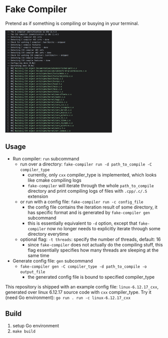 # Fake Compiler

Pretend as if something is compiling or busying in your terminal.

<img src="assets/image.png" alt="alt text" style="zoom: 33%;" />


## Usage
- Run compiler: `run` subcommand
  - run over a directory: `fake-compiler run -d path_to_compile -C compiler_type ` 
    - currently, only `cxx` compiler_type is implemented, which looks like cmake compiling logs
    - `fake-compiler` will iterate through the whole `path_to_compile` directory and print compiling logs of files with `.cpp/.c/.S` extension
  - or run with a config file: `fake-compiler run -c config_file`
    - the config file contains the iteration result of some directory, it has specific format and is generated by `fake-compiler gen` subcommand
    - this is essentially equivalent to `-d` option, except that `fake-compiler` now no longer needs to explicitly iterate through some directory everytime
  - optional flag: `-t threads`: specify the number of threads, default: 16
    - since `fake-compiler` does not actually do the compiling stuff, this flag essentially specifies how many threads are sleeping at the same time
- Generate config file: `gen` subcommand
  - `fake-compiler gen -C compiler_type -d path_to_compile -o output_file`
    - the generated config file is bound to specified compiler_type

This repository is shipped with an example config file: `linux-6.12.17_cxx`, generated over linux 6.12.17 source code with `cxx` compiler_type. Try it (need Go environment): `go run . run -c linux-6.12.17_cxx`

## Build

1. setup Go environment
2. `make build` 